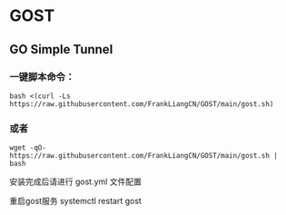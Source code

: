 # GOST
## GO Simple Tunnel

### 一键脚本命令：

```
bash <(curl -Ls https://raw.githubusercontent.com/FrankLiangCN/GOST/main/gost.sh)
```
### 或者
```
wget -qO- https://raw.githubusercontent.com/FrankLiangCN/GOST/main/gost.sh | bash
```

安装完成后请进行 gost.yml 文件配置

重启gost服务
systemctl restart gost
